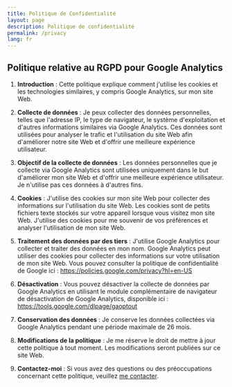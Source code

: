 ```yaml
---
title: Politique de Confidentialité
layout: page
description: Politique de confidentialité
permalink: /privacy
lang: fr
---
```


## Politique relative au RGPD pour Google Analytics

1. **Introduction** : Cette politique explique comment j'utilise les cookies et les technologies similaires, y compris Google Analytics, sur mon site Web.

2. **Collecte de données** : Je peux collecter des données personnelles, telles que l'adresse IP, le type de navigateur, le système d'exploitation et d'autres informations similaires via Google Analytics. Ces données sont utilisées pour analyser le trafic et l'utilisation du site Web afin d'améliorer notre site Web et d'offrir une meilleure expérience utilisateur.

3. **Objectif de la collecte de données** : Les données personnelles que je collecte via Google Analytics sont utilisées uniquement dans le but d'améliorer mon site Web et d'offrir une meilleure expérience utilisateur. Je n'utilise pas ces données à d'autres fins.

4. **Cookies** : J'utilise des cookies sur mon site Web pour collecter des informations sur l'utilisation du site Web. Les cookies sont de petits fichiers texte stockés sur votre appareil lorsque vous visitez mon site Web. J'utilise des cookies pour me souvenir de vos préférences et analyser l'utilisation de mon site Web.

5. **Traitement des données par des tiers** : J'utilise Google Analytics pour collecter et traiter des données en mon nom. Google Analytics peut utiliser des cookies pour collecter des informations sur votre utilisation de mon site Web. Vous pouvez consulter la politique de confidentialité de Google ici : https://policies.google.com/privacy?hl=en-US

6. **Désactivation** : Vous pouvez désactiver la collecte de données par Google Analytics en utilisant le module complémentaire de navigateur de désactivation de Google Analytics, disponible ici : https://tools.google.com/dlpage/gaoptout

7. **Conservation des données** : Je conserve les données collectées via Google Analytics pendant une période maximale de 26 mois.

8. **Modifications de la politique** : Je me réserve le droit de mettre à jour cette politique à tout moment. Les modifications seront publiées sur ce site Web.

9. **Contactez-moi** : Si vous avez des questions ou des préoccupations concernant cette politique, veuillez <a href="{{ 'contact' | relative_url }}">me contacter</a>.